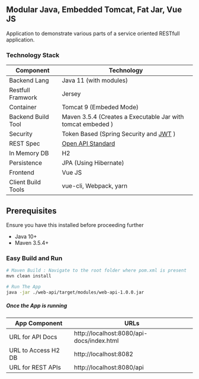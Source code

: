 
## Modular Java, Embedded Tomcat, Fat Jar, Vue JS 
Application to demonstrate various parts of a service oriented RESTfull application.



### Technology Stack
Component          | Technology
---                | ---
Backend Lang       | Java 11 (with modules)
Restfull Framwork  | Jersey 
Container          | Tomcat 9 (Embeded Mode)
Backend Build Tool | Maven 3.5.4 (Creates a Executable Jar with tomcat embeded )
Security           | Token Based (Spring Security and [JWT](https://github.com/auth0/java-jwt) )
REST Spec          | [Open API Standard](https://www.openapis.org/) 
In Memory DB       | H2 
Persistence        | JPA (Using Hibernate)
Frontend           | Vue JS
Client Build Tools | vue-cli, Webpack, yarn

## Prerequisites
Ensure you have this installed before proceeding further
- Java 10+
- Maven 3.5.4+


### Easy Build and Run 
```bash
# Maven Build : Navigate to the root folder where pom.xml is present 
mvn clean install

# Run The App 
java -jar ./web-api/target/modules/web-api-1.0.0.jar
```

##### Once the App is running
App Component       | URLs
---                 | ---
URL for API Docs    | http://localhost:8080/api-docs/index.html
URL to Access H2 DB | http://localhost:8082
URL for REST APIs   | http://localhost:8080/api
